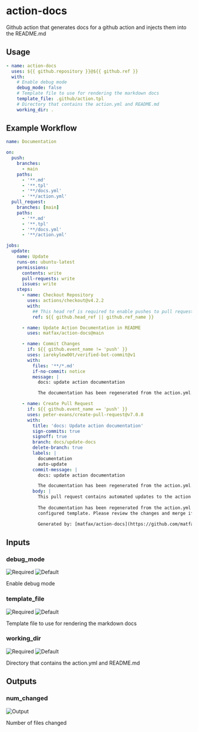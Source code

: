 # action-docs
Github action that generates docs for a github action and injects them into the README.md

<!--- BEGIN_ACTION_DOCS --->
## Usage

```yaml
- name: action-docs
  uses: ${{ github.repository }}@${{ github.ref }}
  with:
    # Enable debug mode
    debug_mode: false
    # Template file to use for rendering the markdown docs
    template_file: .github/action.tpl
    # Directory that contains the action.yml and README.md
    working_dir: .
```

## Example Workflow

```yaml
name: Documentation

on:
  push:
    branches:
      - main
    paths:
      - '**.md'
      - '**.tpl'
      - '**/docs.yml'
      - '**/action.yml'
  pull_request:
    branches: [main]
    paths:
      - '**.md'
      - '**.tpl'
      - '**/docs.yml'
      - '**/action.yml'

jobs:
  update:
    name: Update
    runs-on: ubuntu-latest
    permissions:
      contents: write
      pull-requests: write
      issues: write
    steps:
      - name: Checkout Repository
        uses: actions/checkout@v4.2.2
        with:
          ## This head ref is required to enable pushes to pull request branches
          ref: ${{ github.head_ref || github.ref_name }}

      - name: Update Action Documentation in README
        uses: matfax/action-docs@main

      - name: Commit Changes
        if: ${{ github.event_name != 'push' }}
        uses: iarekylew00t/verified-bot-commit@v1
        with:
          files: '**/*.md'
          if-no-commit: notice
          message: |
            docs: update action documentation

            The documentation has been regenerated from the action.yml.

      - name: Create Pull Request
        if: ${{ github.event_name == 'push' }}
        uses: peter-evans/create-pull-request@v7.0.8
        with:
          title: 'docs: Update action documentation'
          sign-commits: true
          signoff: true
          branch: docs/update-docs
          delete-branch: true
          labels: |
            documentation
            auto-update
          commit-message: |
            docs: update action documentation

            The documentation has been regenerated from the action.yml.
          body: |
            This pull request contains automated updates to the action README.
            
            The documentation has been regenerated from the action.yml file using the
            configured template. Please review the changes and merge if they look correct.

            Generated by: [matfax/action-docs](https://github.com/matfax/action-docs)

```

## Inputs

### debug_mode

![Required](https://img.shields.io/badge/Required-no-inactive?style=flat-square)
![Default](https://img.shields.io/badge/Default-false-blue?style=flat-square)

Enable debug mode

### template_file

![Required](https://img.shields.io/badge/Required-no-inactive?style=flat-square)
![Default](https://img.shields.io/badge/Default-.github/action.tpl-blue?style=flat-square)

Template file to use for rendering the markdown docs

### working_dir

![Required](https://img.shields.io/badge/Required-no-inactive?style=flat-square)
![Default](https://img.shields.io/badge/Default-.-blue?style=flat-square)

Directory that contains the action.yml and README.md

## Outputs

### num_changed

![Output](https://img.shields.io/badge/Output-num__changed-green?style=flat-square)

Number of files changed
<!--- END_ACTION_DOCS --->